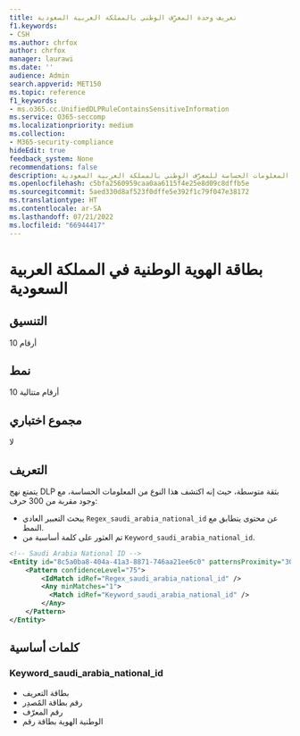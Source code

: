 ```yaml
---
title: تعريف وحدة المعرِّف الوطني بالمملكة العربية السعودية
f1.keywords:
- CSH
ms.author: chrfox
author: chrfox
manager: laurawi
ms.date: ''
audience: Admin
search.appverid: MET150
ms.topic: reference
f1_keywords:
- ms.o365.cc.UnifiedDLPRuleContainsSensitiveInformation
ms.service: O365-seccomp
ms.localizationpriority: medium
ms.collection:
- M365-security-compliance
hideEdit: true
feedback_system: None
recommendations: false
description: تعريف وحدة نوع المعلومات الحساسة للمعرَّف الوطني بالمملكة العربية السعودية.
ms.openlocfilehash: c5bfa2560959caa0aa6115f4e25e8d09c8dffb5e
ms.sourcegitcommit: 5aed330d8af523f0dffe5e392f1c79f047e38172
ms.translationtype: HT
ms.contentlocale: ar-SA
ms.lasthandoff: 07/21/2022
ms.locfileid: "66944417"
---
```

# <a name="saudi-arabia-national-id"></a>بطاقة الهوية الوطنية في المملكة العربية السعودية

## <a name="format"></a>التنسيق

10 أرقام

## <a name="pattern"></a>نمط

10 أرقام متتالية

## <a name="checksum"></a>مجموع اختباري

لا

## <a name="definition"></a>التعريف

يتمتع نهج DLP بثقة متوسطة، حيث إنه اكتشف هذا النوع من المعلومات الحساسة، مع وجود مقربة من 300 حرف:

- يبحث التعبير العادي `Regex_saudi_arabia_national_id` عن محتوى يتطابق مع النمط.
- تم العثور على كلمة أساسية من `Keyword_saudi_arabia_national_id`.

```xml
<!-- Saudi Arabia National ID -->
<Entity id="8c5a0ba8-404a-41a3-8871-746aa21ee6c0" patternsProximity="300" recommendedConfidence="75">
    <Pattern confidenceLevel="75">
        <IdMatch idRef="Regex_saudi_arabia_national_id" />
        <Any minMatches="1">
          <Match idRef="Keyword_saudi_arabia_national_id" />
        </Any>
    </Pattern>
</Entity>
```

## <a name="keywords"></a>كلمات أساسية

### <a name="keyword_saudi_arabia_national_id"></a>Keyword_saudi_arabia_national_id

- بطاقة التعريف
- رقم بطاقة المًصدِر
- رقم المعرّف
- الوطنية الهوية بطاقة رقم
